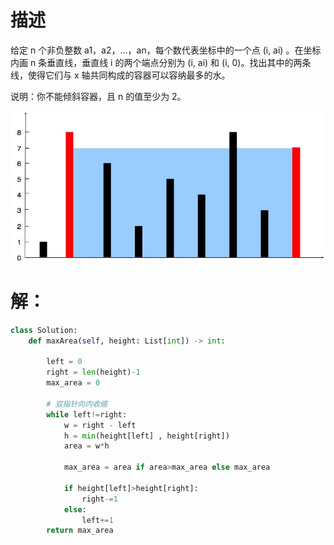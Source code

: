 # 描述
给定 n 个非负整数 a1，a2，...，an，每个数代表坐标中的一个点 (i, ai) 。在坐标内画 n 条垂直线，垂直线 i 的两个端点分别为 (i, ai) 和 (i, 0)。找出其中的两条线，使得它们与 x 轴共同构成的容器可以容纳最多的水。

说明：你不能倾斜容器，且 n 的值至少为 2。

![question_11](picture/question_11.jpg)

# 解：
```python
class Solution:
    def maxArea(self, height: List[int]) -> int:

        left = 0
        right = len(height)-1
        max_area = 0
        
        # 双指针向内收缩
        while left!=right:
            w = right - left
            h = min(height[left] , height[right])
            area = w*h

            max_area = area if area>max_area else max_area

            if height[left]>height[right]:
                right-=1
            else:
                left+=1
        return max_area
```
